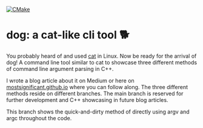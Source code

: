 [![CMake](https://github.com/mostsignificant/dog/actions/workflows/cmake.yml/badge.svg?branch=method-diy)](https://github.com/mostsignificant/dog/actions/workflows/cmake.yml)

# dog: a cat-like cli tool 🐕 

You probably heard of and used [cat](https://www.man7.org/linux/man-pages/man1/cat.1.html) in Linux. Now be ready for
the arrival of dog! A command line tool similar to cat to showcase three different methods of command line argument
parsing in C++.

I wrote a blog article about it on Medium or here on [mostsignificant.github.io](https://mostsignificant.github.io)
where you can follow along. The three different methods reside on different branches. The main branch is reserved for
further development and C++ showcasing in future blog articles.

This branch shows the quick-and-dirty method of directly using argv and argc throughout the code.
